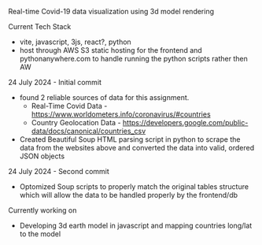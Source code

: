 Real-time Covid-19 data visualization using 3d model rendering 

Current Tech Stack 
 - vite, javascript, 3js, react?, python
 - host through AWS S3 static hosting for the frontend and pythonanywhere.com to handle running the python scripts rather then AW$$$$

24 July 2024 - Initial commit
 - found 2 reliable sources of data for this assignment.
    - Real-Time Covid Data - https://www.worldometers.info/coronavirus/#countries
    - Country Geolocation Data - https://developers.google.com/public-data/docs/canonical/countries_csv
  - Created Beautiful Soup HTML parsing script in python to scrape the data from the websites above and converted the data into valid, ordered JSON objects

24 July 2024 - Second commit
 - Optomized Soup scripts to properly match the original tables structure which will allow the data to be handled properly by the frontend/db

 
Currently working on 
 - Developing 3d earth model in javascript and mapping countries long/lat to the model 
